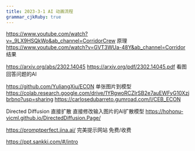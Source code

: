 ```yaml
---
title: 2023-3-1 AI 动画流程
grammar_cjkRuby: true
---
```



https://www.youtube.com/watch?v=_9LX9HSQkWo&ab_channel=CorridorCrew
原理
https://www.youtube.com/watch?v=GVT3WUa-48Y&ab_channel=Corridor 结果

https://arxiv.org/abs/2302.14045
https://arxiv.org/pdf/2302.14045.pdf
看图回答问题的AI

https://github.com/YuliangXiu/ECON 单张图片到模型
https://colab.research.google.com/drive/1YRgwoRCZIrSB2e7auEWFyG10Xzjbrbno?usp=sharing
https://carlosedubarreto.gumroad.com/l/CEB_ECON


Directed Diffusion 直接扩散
直接修改输入图片的AI扩散模型
https://hohonu-vicml.github.io/DirectedDiffusion.Page/

https://promptperfect.jina.ai/ 完美提示网站 免费/收费

https://ppt.sankki.com/#/intro